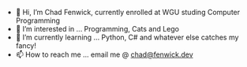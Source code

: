 - 👋 Hi, I’m Chad Fenwick, currently enrolled at WGU studing Computer Programming
- 👀 I’m interested in ... Programming, Cats and Lego
- 🌱 I’m currently learning ... Python, C# and whatever else catches my fancy!
- 📫 How to reach me ... email me @ chad@fenwick.dev
